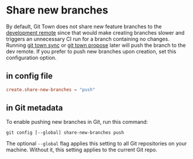 # Share new branches

By default, Git Town does not share new feature branches to the
[development remote](dev-remote.md) since that would make creating branches
slower and triggers an unnecessary CI run for a branch containing no changes.
Running [git town sync](../commands/sync.md) or
[git town propose](../commands/propose.md) later will push the branch to the dev
remote. If you prefer to push new branches upon creation, set this configuration
option.

## in config file

```toml
create.share-new-branches = "push"
```

## in Git metadata

To enable pushing new branches in Git, run this command:

```wrap
git config [--global] share-new-branches push
```

The optional `--global` flag applies this setting to all Git repositories on
your machine. Without it, this setting applies to the current Git repo.
